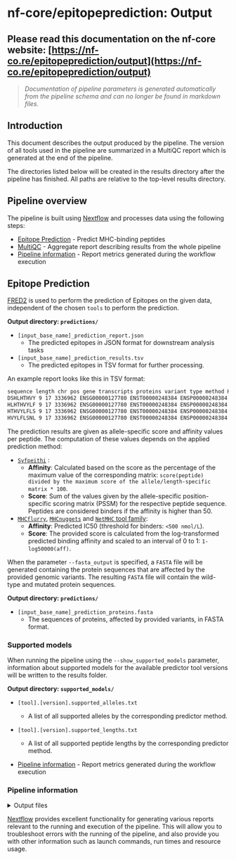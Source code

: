 # nf-core/epitopeprediction: Output

## Please read this documentation on the nf-core website: [https://nf-co.re/epitopeprediction/output](https://nf-co.re/epitopeprediction/output)

> _Documentation of pipeline parameters is generated automatically from the pipeline schema and can no longer be found in markdown files._

## Introduction

This document describes the output produced by the pipeline. The version of all tools used in the pipeline are summarized in a MultiQC report which is generated at the end of the pipeline.

The directories listed below will be created in the results directory after the pipeline has finished. All paths are relative to the top-level results directory.

## Pipeline overview

The pipeline is built using [Nextflow](https://www.nextflow.io/) and processes data using the following steps:

* [Epitope Prediction](#epitope-prediction) - Predict MHC-binding peptides
* [MultiQC](#multiqc) - Aggregate report describing results from the whole pipeline
* [Pipeline information](#pipeline-information) - Report metrics generated during the workflow execution

## Epitope Prediction

[FRED2](https://github.com/FRED-2) is used to perform the prediction of Epitopes on the given data, independent of the chosen `tools` to perform the prediction.

**Output directory: `predictions/`**

* `[input_base_name]_prediction_report.json`
    * The predicted epitopes in JSON format for downstream analysis tasks
* `[input_base_name]_prediction_results.tsv`
    * The predicted epitopes in TSV format for further processing.

An example report looks like this in TSV format:

```bash
sequence length chr pos gene transcripts proteins variant type method HLA-A*01:01 score HLA-A*01:01 affinity HLA-A*01:01 binder synonymous homozygous variant details (genomic) variant details (protein)
DSHLHTHVY 9 17 3336962 ENSG00000127780 ENST00000248384 ENSP00000248384 SNP syfpeithi-1.0 20.0 50.0 False False False c.173C>A p.Pro58His
HLHTHVYLF 9 17 3336962 ENSG00000127780 ENST00000248384 ENSP00000248384 SNP syfpeithi-1.0 3.0 7.5 False False False c.173C>A p.Pro58His
HTHVYLFLS 9 17 3336962 ENSG00000127780 ENST00000248384 ENSP00000248384 SNP syfpeithi-1.0 7.0 17.5 False False False c.173C>A p.Pro58His
HVYLFLSNL 9 17 3336962 ENSG00000127780 ENST00000248384 ENSP00000248384 SNP syfpeithi-1.0 0.0 0.0 False False False c.173C>A p.Pro58His
```

The prediction results are given as allele-specific score and affinity values per peptide. The computation of these values depends on the applied prediction method:

* [`Syfpeithi`](http://www.syfpeithi.de) :
    * **Affinity**: Calculated based on the score as the percentage of the maximum value of the corresponding matrix: `score(peptide) divided by the maximum score of the allele/length-specific matrix * 100`.
    * **Score**: Sum of the values given by the allele-specific position-specific scoring matrix (PSSM) for the respective peptide sequence.
Peptides are considered binders if the affinity is higher than 50.
* [`MHCflurry`](https://github.com/openvax/mhcflurry), [`MHCnuggets`](https://github.com/KarchinLab/mhcnuggets) and [`NetMHC` tool family](https://services.healthtech.dtu.dk/):
    * **Affinity**: Predicted IC50 (threshold for binders: `<500 nmol/L`).
    * **Score**: The provided score is calculated from the log-transformed predicted binding affinity and scaled to an interval of 0 to 1:  `1-log50000(aff)`.

When the parameter `--fasta_output` is specified, a `FASTA` file will be generated containing the protein sequences that are affected by the provided genomic variants. The resulting `FASTA` file will contain the wild-type and mutated protein sequences.

**Output directory: `predictions/`**

* `[input_base_name]_prediction_proteins.fasta`
    * The sequences of proteins, affected by provided variants, in FASTA format.

### Supported models

When running the pipeline using the `--show_supported_models` parameter,  information about supported models for the available predictor tool versions will be written to the results folder.

**Output directory: `supported_models/`**

* `[tool].[version].supported_alleles.txt`
    * A list of all supported alleles by the corresponding predictor method.
* `[tool].[version].supported_lengths.txt`
    * A list of all supported peptide lengths by the corresponding predictor method.

* [Pipeline information](#pipeline-information) - Report metrics generated during the workflow execution

### Pipeline information

<details markdown="1">
<summary>Output files</summary>

* `pipeline_info/`
    * Reports generated by Nextflow: `execution_report.html`, `execution_timeline.html`, `execution_trace.txt` and `pipeline_dag.dot`/`pipeline_dag.svg`.
    * Reports generated by the pipeline: `pipeline_report.html`, `pipeline_report.txt` and `software_versions.tsv`.
    * Reformatted samplesheet files used as input to the pipeline: `samplesheet.valid.csv`.

</details>

[Nextflow](https://www.nextflow.io/docs/latest/tracing.html) provides excellent functionality for generating various reports relevant to the running and execution of the pipeline. This will allow you to troubleshoot errors with the running of the pipeline, and also provide you with other information such as launch commands, run times and resource usage.
